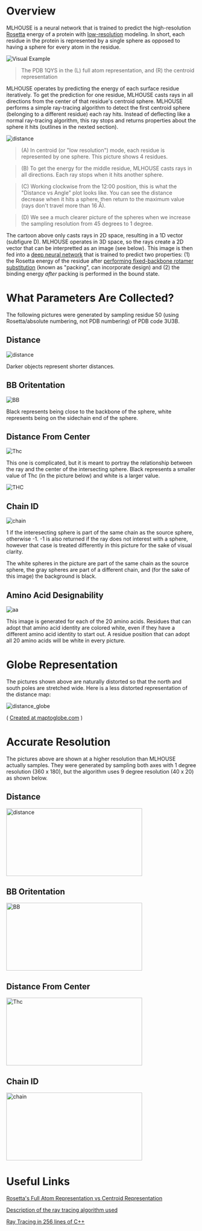 # Overview

MLHOUSE is a neural network that is trained to predict the high-resolution
[Rosetta](https://www.rosettacommons.org) energy of a protein
with [low-resolution](https://www.rosettacommons.org/demos/latest/tutorials/full_atom_vs_centroid/fullatom_centroid) modeling.
In short, each residue in the protein is represented by a single sphere
as opposed to having a sphere for every atom in the residue.

![Visual Example](https://www.rosettacommons.org/demos/latest/tutorials/full_atom_vs_centroid/images/1qys_combined.png)

> The PDB 1QYS in the (L) full atom representation, and (R) the centroid representation

MLHOUSE operates by predicting the energy of each surface residue iteratively.
To get the prediction for one residue, MLHOUSE casts rays in all directions
from the center of that residue's centroid sphere.
MLHOUSE performs a simple ray-tracing algorithm to detect the first
centroid sphere (belonging to a different residue) each ray hits.
Instead of deflecting like a normal ray-tracing algorithm,
this ray stops and returns properties about the sphere it hits
(outlines in the nexted section).

<img src="pics/CartoonDescription.png" alt="distance" class="inline"/>

> (A) In centroid (or "low resolution") mode, each residue is represented by one sphere. This picture shows 4 residues.

> (B) To get the energy for the middle residue, MLHOUSE casts rays in all directions. Each ray stops when it hits another sphere.

> (C) Working clockwise from the 12:00 position, this is what the "Distance vs Angle" plot looks like. You can see the distance decrease when it hits a sphere, then return to the maximum value (rays don't travel more than 16 Å).

> (D) We see a much clearer picture of the spheres when we increase the sampling resolution from 45 degrees to 1 degree.

The cartoon above only casts rays in 2D space, resulting in a 1D vector (subfigure D).
MLHOUSE operates in 3D space, so the rays create a 2D vector that can be interpretted as an image (see below).
This image is then fed into a [deep neural network](https://en.wikipedia.org/wiki/Deep_learning#Deep_neural_networks) that is trained to predict two properties:
(1) the Rosetta energy of the residue after [performing fixed-backbone rotamer substitution](https://www.rosettacommons.org/demos/latest/tutorials/Optimizing_Sidechains_The_Packer/Optimizing_Sidechains_The_Packer) (known as "packing", can incorporate design) and
(2) the binding energy _after_ packing is performed in the bound state.


# What Parameters Are Collected?

The following pictures were generated by sampling residue 50
(using Rosetta/absolute numbering, not PDB numbering)
of PDB code 3U3B.

## Distance

<img src="pics/3U3B_resid50.distance.png" alt="distance" class="inline"/>

Darker objects represent shorter distances.

## BB Oritentation

<img src="pics/3U3B_resid50.bb_orientation_angle_rad.png" alt="BB" class="inline"/>

Black represents being close to the backbone of the sphere,
white represents being on the sidechain end of the sphere.

## Distance From Center

<img src="pics/3U3B_resid50.thc.png" alt="Thc" class="inline"/>

This one is complicated, but it is meant to portray the relationship between the ray and the center of the intersecting sphere.
Black represents a smaller value of Thc (in the picture below) and white is a larger value.

![THC](https://www.scratchapixel.com/images/upload/ray-simple-shapes/raysphereisect1.png)

## Chain ID

<img src="pics/3U3B_resid50.chain.png" alt="chain" class="inline"/>

1 if the interesecting sphere is part of the same chain as the source sphere, otherwise -1.
-1 is also returned if the ray does not interest with a sphere,
however that case is treated differently in this picture for the sake of visual clarity. 

The white spheres in the picture are part of the same chain as the source sphere,
the gray spheres are part of a different chain, and
(for the sake of this image)
the background is black.

## Amino Acid Designability

<img src="pics/3U3B_resid50.res_10.png" alt="aa" class="inline"/>

This image is generated for each of the 20 amino acids.
Residues that can adopt that amino acid identity are colored white,
even if they have a different amino acid identity to start out.
A residue position that can adopt all 20 amino acids will be white in every picture.

# Globe Representation

The pictures shown above are naturally distorted so that the
north and south poles are stretched wide.
Here is a less distorted representation of the distance map:

<img src="pics/Distancegif.gif" alt="distance_globe" class="inline"/>

( [Created at maptoglobe.com](https://www.maptoglobe.com) )

# Accurate Resolution

The pictures above are shown at a higher resolution than MLHOUSE actually samples.
They were generated by sampling both axes with 1 degree resolution (360 x 180),
but the algorithm uses 9 degree resolution (40 x 20) as shown below.

## Distance

<img src="pics/3U3B_resid50.9deg.distance.png" alt="distance" class="inline" width="360" height="180"/>

## BB Oritentation

<img src="pics/3U3B_resid50.9deg.bb_orientation_angle_rad.png" alt="BB" class="inline" width="360" height="180"/>

## Distance From Center

<img src="pics/3U3B_resid50.9deg.thc.png" alt="Thc" class="inline" width="360" height="180"/>

## Chain ID

<img src="pics/3U3B_resid50.9deg.chain.png" alt="chain" class="inline" width="360" height="180"/>

# Useful Links
[Rosetta's Full Atom Representation vs Centroid Representation](https://www.rosettacommons.org/demos/latest/tutorials/full_atom_vs_centroid/fullatom_centroid)

[Description of the ray tracing algorithm used](https://www.scratchapixel.com/lessons/3d-basic-rendering/minimal-ray-tracer-rendering-simple-shapes/ray-sphere-intersection)

[Ray Tracing in 256 lines of C++](https://github.com/ssloy/tinyraytracer)

<!-- For more details see [GitHub Flavored Markdown](https://guides.github.com/features/mastering-markdown/). -->
